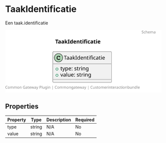 # TaakIdentificatie

Een taak.identificatie

![Class Diagram](https://github.com/CommonGateway/CustomerInteractionBundle/blob/old-contactmomenten-api-barry/docs/schema/klant.taak.identificatie.svg)

## Properties

| Property | Type | Description | Required |
|----------|------|-------------|----------|
| type | string | N/A | No |
| value | string | N/A | No |
